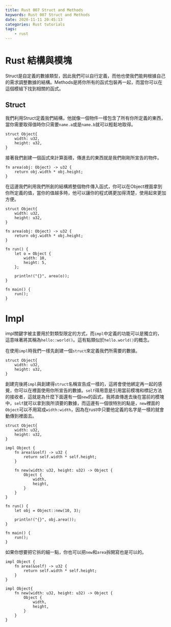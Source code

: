 ```yaml
---
title: Rust 007 Struct and Methods
keywords: Rust 007 Struct and Methods
date: 2020-11-11 20:45:13
categories: Rust tutorials
tags:
    - rust
---
```

# Rust 結構與模塊
Struct是自定義的數據類型，因此我們可以自行定義，而他也使我們能夠根據自己的需求調整數據的結構。Methods是將你所有的函式包裝再一起，而當你可以在這個模組下找到相關的函式。
<!-- more -->
## Struct
我們利用Struct定義我們結構，他就像一個物件一樣包含了所有你所定義的東西，當你需要取得值時你只需要`name.a`或是`name.b`就可以輕鬆地取得。

```rust=
struct Object{
    width: u32,
    height: u32,
}
```

接著我們創建一個函式來計算面積，傳進去的東西就是我們剛剛所宣告的物件。

```rust=
fn area(obj: Object) -> u32 {
    return obj.width * obj.height;
}
```

在這邊我們利用我們所創的結構將整個物件傳入函式，你可以在Object裡面拿到你所定義的值，當你的值越多時，他可以讓你的程式碼更加得清楚，使用起來更加方便。

```rust=
struct Object{
    width: u32,
    height: u32,
}

fn area(obj: Object) -> u32 {
    return obj.width * obj.height;
}

fn run() {
    let o = Object {
        width: 10,
        height: 5,
    };

    println!("{}", area(o));
}

fn main() {
    run();
}
```

# Impl

impl關鍵字被主要用於對類型限定的方式，而`impl`中定義的功能可以是獨立的，這意味著將其稱為`hello::world()`。這有點類似於`hello.world()`的概念。  

在使用`impl`時我們一樣先創建一個`struct`來定義我們所需要的數據。
```rust=
struct Object{
    width: u32,
    height: u32,
}
```
創建完後將`impl`與創建得`struct`名稱宣告成一樣的，這將會使他綁定再一起的感覺，你可以在裡面使用你所宣告的數據。`self`得用意是引用當前模塊和標記方法的接收者，這就是為什麼下面還有一個`new`的函式，我將直傳進去後在當前的模塊中，`self`就可以拿到我所須要的數據，而這邊有一個很特別的點是，`new`裡面的`Object`可以不用寫成`width:width`，因為在rust中只要他定義的名字是一樣的就會動傳到裡面去。

```
struct Object{
    width: u32,
    height: u32,
}

impl Object {
    fn area(&self) -> u32 {
        return self.width * self.height;
    }
    
    fn new(width: u32, height: u32) -> Object {
        Object {
            width,
            height,
        }
    }
}

fn run() {
    let obj = Object::new(10, 3);

    println!("{}", obj.area());
}

fn main() {
    run();
}
```
如果你想要把它拆的細一點，你也可以把`new`和`area`拆開寫也是可以的。

```rust=
impl Object {
    fn area(&self) -> u32 {
        return self.width * self.height;
    }
}

impl Object{
    fn new(width: u32, height: u32) -> Object {
        Object {
            width,
            height,
        }
    }
}
```